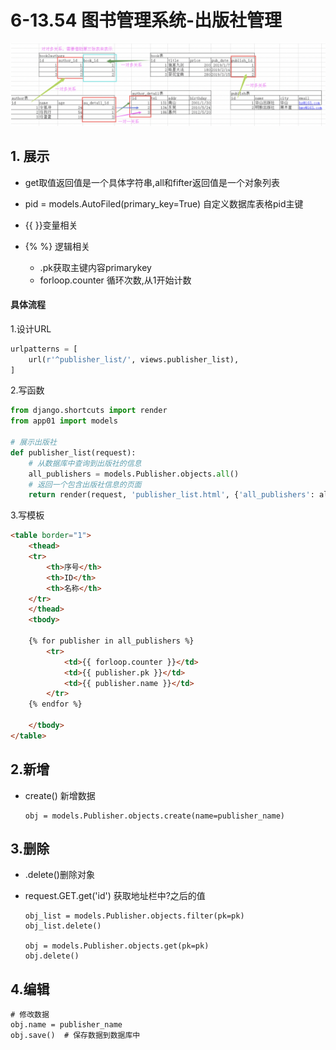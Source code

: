 # 6-13.54 图书管理系统-出版社管理

![image-20220218001019306](https://raw.githubusercontent.com/daniuEvan/pictrues/main/Typora/image-20220218001019306.png)

## 1. 展示

- get取值返回值是一个具体字符串,all和fifter返回值是一个对象列表

- pid = models.AutoFiled(primary_key=True)   自定义数据库表格pid主键
- {{  }}变量相关  
- {% %} 逻辑相关
  - .pk获取主键内容primarykey
  - forloop.counter 循环次数,从1开始计数

####  具体流程

1.设计URL

```python
urlpatterns = [
    url(r'^publisher_list/', views.publisher_list),
]
```

2.写函数

```python
from django.shortcuts import render
from app01 import models

# 展示出版社
def publisher_list(request):
    # 从数据库中查询到出版社的信息
    all_publishers = models.Publisher.objects.all()
    # 返回一个包含出版社信息的页面
    return render(request, 'publisher_list.html', {'all_publishers': all_publishers})
```

3.写模板

```HTML
<table border="1">
    <thead>
    <tr>
        <th>序号</th>
        <th>ID</th>
        <th>名称</th>
    </tr>
    </thead>
    <tbody>

    {% for publisher in all_publishers %}
        <tr>
            <td>{{ forloop.counter }}</td>
            <td>{{ publisher.pk }}</td>
            <td>{{ publisher.name }}</td>
        </tr>
    {% endfor %}

    </tbody>
</table>
```



## 2.新增

- create() 新增数据

  ```
  obj = models.Publisher.objects.create(name=publisher_name)
  ```

## 3.删除

- .delete()删除对象

- request.GET.get('id') 获取地址栏中?之后的值

  ```
  obj_list = models.Publisher.objects.filter(pk=pk)
  obj_list.delete()
  
  obj = models.Publisher.objects.get(pk=pk)
  obj.delete()
  ```

## 4.编辑

```
# 修改数据
obj.name = publisher_name
obj.save()  # 保存数据到数据库中
```









  